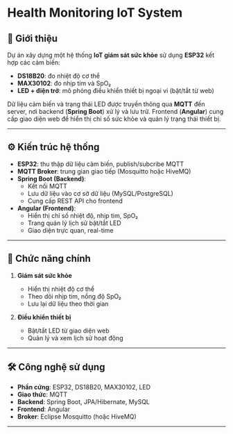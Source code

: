 # Health Monitoring IoT System  

## 📌 Giới thiệu  
Dự án xây dựng một hệ thống **IoT giám sát sức khỏe** sử dụng **ESP32** kết hợp các cảm biến:  
- **DS18B20**: đo nhiệt độ cơ thể  
- **MAX30102**: đo nhịp tim và SpO₂  
- **LED + điện trở**: mô phỏng điều khiển thiết bị ngoại vi (bật/tắt từ web)  

Dữ liệu cảm biến và trạng thái LED được truyền thông qua **MQTT** đến server, nơi backend (**Spring Boot**) xử lý và lưu trữ. Frontend (**Angular**) cung cấp giao diện web để hiển thị chỉ số sức khỏe và quản lý trạng thái thiết bị.  

---

## ⚙️ Kiến trúc hệ thống  
- **ESP32**: thu thập dữ liệu cảm biến, publish/subcribe MQTT  
- **MQTT Broker**: trung gian giao tiếp (Mosquitto hoặc HiveMQ)  
- **Spring Boot (Backend)**:  
  - Kết nối MQTT  
  - Lưu dữ liệu vào cơ sở dữ liệu (MySQL/PostgreSQL)  
  - Cung cấp REST API cho frontend  
- **Angular (Frontend)**:  
  - Hiển thị chỉ số nhiệt độ, nhịp tim, SpO₂  
  - Trang quản lý lịch sử bật/tắt LED  
  - Giao diện trực quan, real-time  

---

## 🚀 Chức năng chính  
1. **Giám sát sức khỏe**  
   - Hiển thị nhiệt độ cơ thể  
   - Theo dõi nhịp tim, nồng độ SpO₂  
   - Lưu lại dữ liệu theo thời gian  

2. **Điều khiển thiết bị**  
   - Bật/tắt LED từ giao diện web  
   - Quản lý và xem lịch sử hoạt động  

---

## 🛠️ Công nghệ sử dụng  
- **Phần cứng**: ESP32, DS18B20, MAX30102, LED  
- **Giao thức**: MQTT  
- **Backend**: Spring Boot, JPA/Hibernate, MySQL  
- **Frontend**: Angular  
- **Broker**: Eclipse Mosquitto (hoặc HiveMQ)  

---
